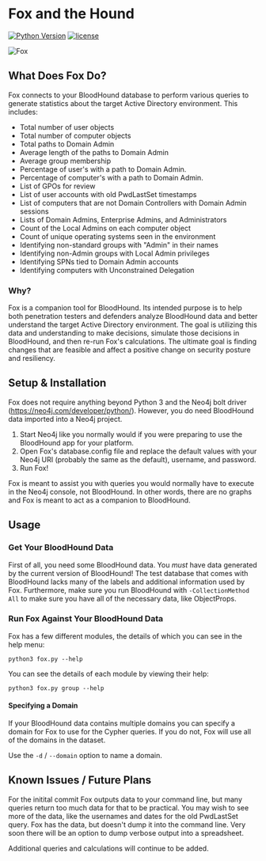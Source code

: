 # Fox and the Hound

[![Python Version](https://img.shields.io/badge/Python-3.6-brightgreen.svg)]() [![license](https://img.shields.io/github/license/mashape/apistatus.svg)]()

![Fox](https://raw.githubusercontent.com/chrismaddalena/Fox/master/FoxAndTheHound.jpg)

## What Does Fox Do?

Fox connects to your BloodHound database to perform various queries to generate statistics about the target Active Directory environment. This includes:

* Total number of user objects
* Total number of computer objects
* Total paths to Domain Admin
* Average length of the paths to Domain Admin
* Average group membership
* Percentage of user's with a path to Domain Admin.
* Percentage of computer's with a path to Domain Admin.
* List of GPOs for review
* List of user accounts with old PwdLastSet timestamps
* List of computers that are not Domain Controllers with Domain Admin sessions
* Lists of Domain Admins, Enterprise Admins, and Administrators
* Count of the Local Admins on each computer object
* Count of unique operating systems seen in the environment
* Identifying non-standard groups with "Admin" in their names
* Identifying non-Admin groups with Local Admin privileges
* Identifying SPNs tied to Domain Admin accounts
* Identifying computers with Unconstrained Delegation

### Why?

Fox is a companion tool for BloodHound. Its intended purpose is to help both penetration testers and defenders analyze BloodHound data and better understand the target Active Directory environment. The goal is utilizing this data and understanding to make decisions, simulate those decisions in BloodHound, and then re-run Fox's calculations. The ultimate goal is finding changes that are feasible and affect a positive change on security posture and resiliency.

## Setup & Installation

Fox does not require anything beyond Python 3 and the Neo4j bolt driver (https://neo4j.com/developer/python/). However, you do need BloodHound data imported into a Neo4j project.

1. Start Neo4j like you normally would if you were preparing to use the BloodHound app for your platform.
2. Open Fox's database.config file and replace the default values with your Neo4j URI (probably the same as the default), username, and password.
3. Run Fox!

Fox is meant to assist you with queries you would normally have to execute in the Neo4j console, not BloodHound. In other words, there are no graphs and Fox is meant to act as a companion to BloodHound.

## Usage

### Get Your BloodHound Data

First of all, you need some BloodHound data. You *must* have data generated by the current version of BloodHound! The test database that comes with BloodHound lacks many of the labels and additional information used by Fox. Furthermore, make sure you run BloodHound with `-CollectionMethod All` to make sure you have all of the necessary data, like ObjectProps.

### Run Fox Against Your BloodHound Data

Fox has a few different modules, the details of which you can see in the help menu:

`python3 fox.py --help`

You can see the details of each module by viewing their help:

`python3 fox.py group --help`

#### Specifying a Domain

If your BloodHound data contains multiple domains you can specify a domain for Fox to use for the Cypher queries. If you do not, Fox will use all of the domains in the dataset.

Use the `-d` / `--domain` option to name a domain.

## Known Issues / Future Plans

For the initital commit Fox outputs data to your command line, but many queries return too much data for that to be practical. You may wish to see more of the data, like the usernames and dates for the old PwdLastSet query. Fox has the data, but doesn't dump it into the command line. Very soon there will be an option to dump verbose output into a spreadsheet.

Additional queries and calculations will continue to be added.
